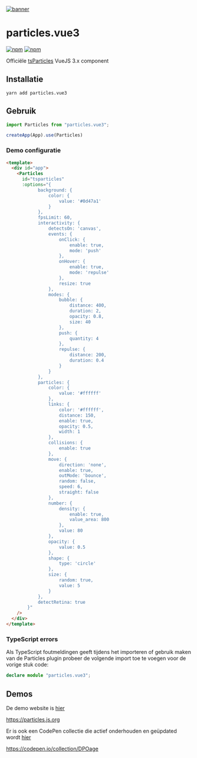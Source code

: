 [![banner](https://particles.js.org/images/banner2.png)](https://particles.js.org)

# particles.vue3

[![npm](https://img.shields.io/npm/v/particles.vue3)](https://www.npmjs.com/package/particles.vue3) [![npm](https://img.shields.io/npm/dm/particles.vue3)](https://www.npmjs.com/package/particles.vue3)

Officiële [tsParticles](https://github.com/matteobruni/tsparticles) VueJS 3.x component

## Installatie

```shell script
yarn add particles.vue3
```

## Gebruik

```javascript
import Particles from "particles.vue3";

createApp(App).use(Particles)
```

### Demo configuratie

```html
<template>
  <div id="app">
    <Particles
      id="tsparticles"
      :options="{
            background: {
                color: {
                    value: '#0d47a1'
                }
            },
            fpsLimit: 60,
            interactivity: {
                detectsOn: 'canvas',
                events: {
                    onClick: {
                        enable: true,
                        mode: 'push'
                    },
                    onHover: {
                        enable: true,
                        mode: 'repulse'
                    },
                    resize: true
                },
                modes: {
                    bubble: {
                        distance: 400,
                        duration: 2,
                        opacity: 0.8,
                        size: 40
                    },
                    push: {
                        quantity: 4
                    },
                    repulse: {
                        distance: 200,
                        duration: 0.4
                    }
                }
            },
            particles: {
                color: {
                    value: '#ffffff'
                },
                links: {
                    color: '#ffffff',
                    distance: 150,
                    enable: true,
                    opacity: 0.5,
                    width: 1
                },
                collisions: {
                    enable: true
                },
                move: {
                    direction: 'none',
                    enable: true,
                    outMode: 'bounce',
                    random: false,
                    speed: 6,
                    straight: false
                },
                number: {
                    density: {
                        enable: true,
                        value_area: 800
                    },
                    value: 80
                },
                opacity: {
                    value: 0.5
                },
                shape: {
                    type: 'circle'
                },
                size: {
                    random: true,
                    value: 5
                }
            },
            detectRetina: true
        }"
    />
  </div>
</template>
```

### TypeScript errors

Als TypeScript foutmeldingen geeft tijdens het importeren of gebruik maken van de Particles plugin probeer de volgende import toe te voegen voor de vorige stuk code:

```typescript
declare module "particles.vue3";
```

## Demos

De demo website is [hier](https://particles.js.org)

<https://particles.js.org>

Er is ook een CodePen collectie die actief onderhouden en geüpdated wordt [hier](https://codepen.io/collection/DPOage)

<https://codepen.io/collection/DPOage>